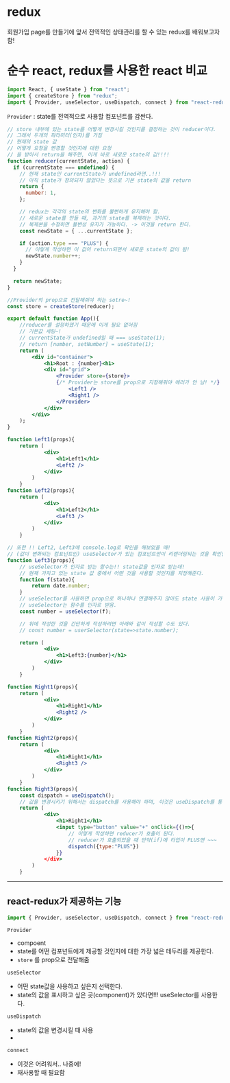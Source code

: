 # redux

회원가입 page를 만들기에 앞서 전역적인 상태관리를 할 수 있는 redux를 배워보고자 함!

# 순수 react, redux를 사용한 react 비교

```jsx
import React, { useState } from "react";
import { createStore } from "redux";
import { Provider, useSelector, useDispatch, connect } from "react-redux";
```

`Provider` : state를 전역적으로 사용할 컴포넌트를 감싼다.

```jsx
// store 내부에 있는 state를 어떻게 변경시킬 것인지를 결정하는 것이 reducer이다.
// 그래서 두개의 파라미터(인자)를 가짐
// 현재의 state 값
// 어떻게 요청을 변경할 것인지에 대한 요청
// 을 받아서 return을 해주면, 이게 바로 새로운 state의 값!!!!
function reducer(currentState, action) {
  if (currentState === undefined) {
    // 현재 state인 currentState가 undefined라면..!!!
    // 아직 state가 정의되지 않았다는 뜻으로 기본 state의 값을 return
    return {
      number: 1,
    };

    // redux는 각각의 state의 변화를 불변하게 유지해야 함.
    // 새로운 state를 만들 때, 과거의 state를 복제하는 것이다.
    // 복제본을 수정하면 불변성 유지가 가능하다. -> 이것을 return 한다.
    const newState = { ...currentState };

    if (action.type === "PLUS") {
      // 이렇게 작성하면 이 값이 return되면서 새로운 state의 값이 됨!
      newState.number++;
    }
  }

  return newState;
}

//Provider의 prop으로 전달해줘야 하는 sotre~!
const store = createStore(reducer);
```

```jsx
export default function App(){
	//reducer를 설정하였기 때문에 이게 필요 없어짐
	// 기본값 세팅~!
	// currentState가 undefined일 때 === useState(1);
	// return [number, setNumber] = useState(1);
	return (
		<div id="container">
			<h1>Root : {number}<h1>
			<div id="grid">
				<Provider store={store}>
				{/* Provider는 store를 prop으로 지정해줘야 에러가 안 남! */}
					<Left1 />
					<Right1 />
				</Provider>
			</div>
		</div>
	);
}
```

```jsx
function Left1(props){
	return (
			<div>
				<h1>Left1</h1>
				<Left2 />
			</div>
		)
	}
function Left2(props){
	return (
			<div>
				<h1>Left2</h1>
				<Left3 />
			</div>
		)
	}

// 또한 !! Left2, Left3에 console.log로 확인을 해보았을 때!
// (값이 변화되는 컴포넌트인) useSelector가 있는 컴포넌트만이 리랜더링되는 것을 확인할 수 있다.
function Left3(props){
	// useSelector가 인자로 받는 함수는!! state값을 인자로 받는데!
	// 현재 가지고 있는 state 값 중에서 어떤 것을 사용할 것인지를 지정해준다.
	function f(state){
		return date.number;
	}
	// useSelector를 사용하면 prop으로 하나하나 연결해주지 않아도 state 사용이 가능하다.
	// useSelector는 함수를 인자로 받음.
	const number = useSelector(f);

	// 위에 작성한 것을 간단하게 작성하려면 아래와 같이 작성할 수도 있다.
	// const number = userSelector(state=>state.number);

	return (
			<div>
				<h1>Left3:{number}</h1>
			</div>
		)
	}

function Right1(props){
	return (
			<div>
				<h1>Right1</h1>
				<Right2 />
			</div>
		)
	}
function Right2(props){
	return (
			<div>
				<h1>Right1</h1>
				<Right3 />
			</div>
		)
	}
function Right3(props){
	const dispatch = useDispatch();
	// 값을 변경시키기 위해서는 dispatch를 사용해야 하며, 이것은 useDispatch를 통해 사용할 수 있음
	return (
			<div>
				<h1>Right1</h1>
				<input type="button" value="+" onClick={()=>{
					// 이렇게 작성하면 reducer가 호출이 된다.
					// reducer가 호출되었을 때 만약(if)에 타입이 PLUS면 ~~~
					dispatch({type:"PLUS"})
				}}
			</div>
		)
	}
```

---

## react-redux가 제공하는 기능

```jsx
import { Provider, useSelector, useDispatch, connect } from "react-redux";
```

`Provider`

- compoent
- state를 어떤 컴포넌트에게 제공할 것인지에 대한 가장 넓은 테두리를 제공한다.
- `store` 를 prop으로 전달해줌

`useSelector`

- 어떤 state값을 사용하고 싶은지 선택한다.
- state의 값을 표시하고 싶은 곳(component)가 있다면!!! useSelector를 사용한다.

`useDispatch`

- state의 값을 변경시킬 때 사용
-

`connect`

- 이것은 어려워서.. 나중에!
- 재사용할 때 필요함
